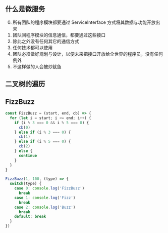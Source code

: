 ## 什么是微服务
0. 所有团队的程序模块都要通过 ServiceInterface 方式将其数据与功能开放出来
1. 团队间程序模块的信息通信，都要通过这些接口
2. 除此之外没有任何其它的通信方式
3. 任何技术都可以使用
4. 团队必须做好规划与设计，以便未来把接口开放给全世界的程序员，没有任何例外
5. 不这样做的人会被炒鱿鱼

## 二叉树的遍历
## FizzBuzz
```javascript
const FizzBuzz = (start, end, cb) => {
  for (let i = start; i <= end; i++) {
    if (i % 3 === 0 && i % 5 === 0) {
      cb(0)
    } else if (i % 3 === 0) {
      cb(1)
    } else if (i % 5 === 0) {
      cb(2)
    } else {
      continue
    }
  }
}

FizzBuzz(1, 100, (type) => {
  switch(type) {
    case 0: console.log('FizzBuzz')
      break
    case 1: console.log('Fizz')
      break
    case 2: console.log('Buzz')
      break
    default: break
  }
})
```